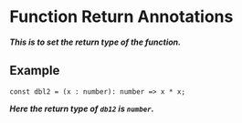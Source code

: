 # Function Return Annotations

***This is to set the return type of the function.***

## Example
```
const dbl2 = (x : number): number => x * x;
```
***Here the return type of `db12` is `number`.***
